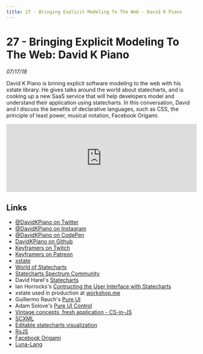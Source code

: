 ```yaml
---
title: 27 - Bringing Explicit Modeling To The Web - David K Piano
---
```


# 27 - Bringing Explicit Modeling To The Web: David K Piano

_07/17/18_

David K Piano is brining explicit software modeling to the web with his xstate library. He gives talks around the world about statecharts, and is cooking up a new SaaS service that will help developers model and understand their application using statecharts. In this conversation, David and I discuss the benefits of declarative languages, such as CSS, the principle of least power, musical notation, Facebook Origami.

<iframe src="https://omny.fm/shows/future-of-coding/27-bringing-explicit-modeling-to-the-web-david-k-p/embed" width="100%" height="180" frameborder="0"></iframe>

## Links

- [@DavidKPiano on Twitter](https://twitter.com/davidkpiano)
- [@DavidKPiano on Instagram](https://www.instagram.com/davidkpiano/)
- [@DavidKPiano on CodePen](https://codepen.io/davidkpiano)
- [DavidKPiano on Github](https://github.com/davidkpiano)
- [Keyframers on Twitch](https://www.twitch.tv/keyframers)
- [Keyframers on Patreon](https://www.patreon.com/keyframers/posts?tag=animation)
- [xstate](https://github.com/davidkpiano/xstate)
- [World of Statecharts](https://statecharts.github.io/)
- [Statecharts Spectrum Community](https://spectrum.chat/statecharts)
- David Harel's [Statecharts](http://www.inf.ed.ac.uk/teaching/courses/seoc/2005_2006/resources/statecharts.pdf)
- Ian Horrocks's [Contructing the User Interface with Statecharts](https://www.amazon.com/Constructing-User-Interface-Statecharts-Horrocks/dp/0201342782)
- xstate used in production at [workshop.me](https://workshop.me/)
- Guillermo Rauch's [Pure UI](https://rauchg.com/2015/pure-ui)
- Adam Solove's [Pure UI Control](https://medium.com/@asolove/pure-ui-control-ac8d1be97a8d)
- [Vintage concepts, fresh application - CS-in-JS](https://medium.com/@elianne/vintage-concepts-fresh-applications-cs-in-js-af85be4ed487)
- [SCXML](https://www.w3.org/TR/scxml/)
- [Editable statecharts visualization](bit.ly/xstate-viz)
- [RxJS](https://github.com/ReactiveX/rxjs)
- [Facebook Origami](https://origami.design/)
- [Luna-Lang](http://luna-lang.org)
